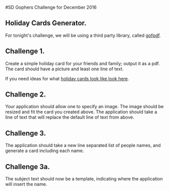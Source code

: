 #SD Gophers Challenge for December 2016

## Holiday Cards Generator.

For tonight's challenge, we will be using a third party library, called [gofpdf](https://github.com/jung-kurt/gofpdf). 

## Challenge 1.

Create a simple holiday card for your friends and family; output it as a pdf. The card should have a picture and least one line of text.

If you need ideas for what [holiday cards look like look here](https://www.google.com/search?site=&tbm=isch&source=hp&biw=1920&bih=1006&q=holiday+card+templates&oq=holiday+card+&gs_l=img.3.3.0l10.1451.3673.0.8726.13.11.0.2.2.0.100.859.9j1.10.0....0...1ac.1.64.img..1.12.863.hvktUsSVqsA).

## Challenge 2.

Your application should allow one to specify an image. The image should be resized and fit the card you created above. The application should take a line of text that will replace the default line of text from above.

## Challenge 3.

The application should take a new line separated list of people names, and generate a card including each name.

## Challenge 3a.

The subject text should now be a template, indicating where the application will insert the name.

